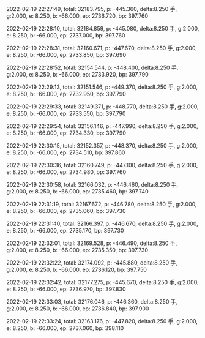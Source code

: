 2022-02-19 22:27:49, total: 32183.795, p: -445.360, delta:8.250 手, g:2.000, e: 8.250, b: -66.000, ep: 2736.720, bp: 397.760

2022-02-19 22:28:10, total: 32184.859, p: -445.080, delta:8.250 手, g:2.000, e: 8.250, b: -66.000, ep: 2737.000, bp: 397.760

2022-02-19 22:28:31, total: 32160.671, p: -447.670, delta:8.250 手, g:2.000, e: 8.250, b: -66.000, ep: 2733.850, bp: 397.690

2022-02-19 22:28:52, total: 32154.544, p: -448.400, delta:8.250 手, g:2.000, e: 8.250, b: -66.000, ep: 2733.920, bp: 397.790

2022-02-19 22:29:13, total: 32151.546, p: -449.370, delta:8.250 手, g:2.000, e: 8.250, b: -66.000, ep: 2732.950, bp: 397.790

2022-02-19 22:29:33, total: 32149.371, p: -448.770, delta:8.250 手, g:2.000, e: 8.250, b: -66.000, ep: 2733.550, bp: 397.790

2022-02-19 22:29:54, total: 32156.146, p: -447.990, delta:8.250 手, g:2.000, e: 8.250, b: -66.000, ep: 2734.330, bp: 397.790

2022-02-19 22:30:15, total: 32152.357, p: -448.370, delta:8.250 手, g:2.000, e: 8.250, b: -66.000, ep: 2734.510, bp: 397.860

2022-02-19 22:30:36, total: 32160.749, p: -447.100, delta:8.250 手, g:2.000, e: 8.250, b: -66.000, ep: 2734.980, bp: 397.760

2022-02-19 22:30:58, total: 32166.032, p: -446.460, delta:8.250 手, g:2.000, e: 8.250, b: -66.000, ep: 2735.460, bp: 397.740

2022-02-19 22:31:19, total: 32167.672, p: -446.780, delta:8.250 手, g:2.000, e: 8.250, b: -66.000, ep: 2735.060, bp: 397.730

2022-02-19 22:31:40, total: 32166.397, p: -446.670, delta:8.250 手, g:2.000, e: 8.250, b: -66.000, ep: 2735.170, bp: 397.730

2022-02-19 22:32:01, total: 32169.528, p: -446.490, delta:8.250 手, g:2.000, e: 8.250, b: -66.000, ep: 2735.350, bp: 397.730

2022-02-19 22:32:22, total: 32174.092, p: -445.880, delta:8.250 手, g:2.000, e: 8.250, b: -66.000, ep: 2736.120, bp: 397.750

2022-02-19 22:32:42, total: 32177.275, p: -445.670, delta:8.250 手, g:2.000, e: 8.250, b: -66.000, ep: 2736.970, bp: 397.830

2022-02-19 22:33:03, total: 32176.046, p: -446.360, delta:8.250 手, g:2.000, e: 8.250, b: -66.000, ep: 2736.840, bp: 397.900

2022-02-19 22:33:24, total: 32163.176, p: -447.820, delta:8.250 手, g:2.000, e: 8.250, b: -66.000, ep: 2737.060, bp: 398.110